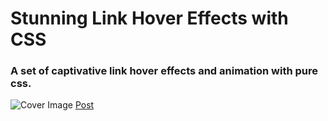 # Stunning Link Hover Effects with CSS

### A set of captivative link hover effects and animation with pure css.

![Cover Image](https://designdrastic.com/upuploads/stunning-link-hover-effects-css-hero.png)
[Post](https://designdrastic.com/snippet/stunning-link-hover-effects-css)
